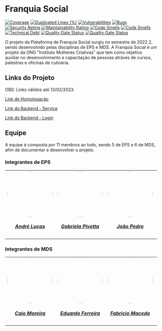# Franquia Social

[![Coverage](https://sonarcloud.io/api/project_badges/measure?project=fga-eps-mds_2022.2-Amis-Service&metric=coverage)](https://sonarcloud.io/summary/new_code?id=fga-eps-mds_2022.2-Amis-Service)
[![Duplicated Lines (%)](https://sonarcloud.io/api/project_badges/measure?project=fga-eps-mds_2022.2-Amis-Service&metric=duplicated_lines_density)](https://sonarcloud.io/summary/new_code?id=fga-eps-mds_2022.2-Amis-Service)
[![Vulnerabilities](https://sonarcloud.io/api/project_badges/measure?project=fga-eps-mds_2022.2-Amis-Service&metric=vulnerabilities)](https://sonarcloud.io/summary/new_code?id=fga-eps-mds_2022.2-Amis-Service)
[![Bugs](https://sonarcloud.io/api/project_badges/measure?project=fga-eps-mds_2022.2-Amis-Service&metric=bugs)](https://sonarcloud.io/summary/new_code?id=fga-eps-mds_2022.2-Amis-Service)
[![Security Rating](https://sonarcloud.io/api/project_badges/measure?project=fga-eps-mds_2022.2-Amis-Service&metric=security_rating)](https://sonarcloud.io/summary/new_code?id=fga-eps-mds_2022.2-Amis-Service)
[![Maintainability Rating](https://sonarcloud.io/api/project_badges/measure?project=fga-eps-mds_2022.2-Amis-Service&metric=sqale_rating)](https://sonarcloud.io/summary/new_code?id=fga-eps-mds_2022.2-Amis-Service)
[![Code Smells](https://sonarcloud.io/api/project_badges/measure?project=fga-eps-mds_2022.2-Amis-Service&metric=code_smells)](https://sonarcloud.io/summary/new_code?id=fga-eps-mds_2022.2-Amis-Service)
[![Code Smells](https://sonarcloud.io/api/project_badges/measure?project=fga-eps-mds_2022.2-Amis-Service&metric=code_smells)](https://sonarcloud.io/summary/new_code?id=fga-eps-mds_2022.2-Amis-Service)
[![Technical Debt](https://sonarcloud.io/api/project_badges/measure?project=fga-eps-mds_2022.2-Amis-Service&metric=sqale_index)](https://sonarcloud.io/summary/new_code?id=fga-eps-mds_2022.2-Amis-Service)
[![Quality Gate Status](https://sonarcloud.io/api/project_badges/measure?project=fga-eps-mds_2022.2-Amis-Service&metric=alert_status)](https://sonarcloud.io/summary/new_code?id=fga-eps-mds_2022.2-Amis-Service)
[![Quality Gate Status](https://sonarcloud.io/api/project_badges/measure?project=fga-eps-mds_2022.2-Amis-Service&metric=alert_status)](https://sonarcloud.io/summary/new_code?id=fga-eps-mds_2022.2-Amis-Service)


O projeto da Plataforma de Franquia Social surgiu no semestre de 2022.2, sendo desenvolvido pelas disciplinas de EPS e MDS. A Franquia Social é um projeto da ONG "Instituto Mulheres Criativas" que tem como objetivo auxiliar no desenvolvimento e capacitação de pessoas atráves de cursos, palestras e oficinas de culinária. 

## Links do Projeto

OBS: Links válidos até 13/02/2023.

[Link de Homologação](https://happy-mushroom-000c0700f.2.azurestaticapps.net/)

[Link do Backend - Service](https://service-amis.azurewebsites.net/)

[Link do Backend - Login](https://auth-amis.azurewebsites.net/)
## Equipe

A equipe é composta por 11 membros ao todo, sendo 5 de EPS e 6 de MDS, afim de documentar e desenvolver o projeto.

### Integrantes de EPS

<center>

<table style="margin-left: auto; margin-right: auto;">
    <tr>
        <td align="center">
            <a href="https://github.com/andrelucasf">
                <img style="border-radius: 50%;" src="https://github.com/andrelucasf.png" width="150px;"/>
                <h5 class="text-center">André Lucas</h5>
            </a>
        </td>
        <td align="center">
            <a href="https://github.com/gabrielapivetta">
                <img style="border-radius: 50%;" src="https://github.com/gabrielapivetta.png" width="150px;"/>
                <h5 class="text-center">Gabriela Pivetta</h5>
            </a>
        </td>
        <td align="center">
            <a href="https://github.com/jps12">
                <img style="border-radius: 50%;" src="https://github.com/jps12.png" width="150px;"/>
                <h5 class="text-center">João Pedro</h5>
            </a>
        </td>
        <td align="center">
            <a href="https://github.com/KalebeLopes">
                <img style="border-radius: 50%;" src="https://github.com/KalebeLopes.png" width="150px;"/>
                <h5 class="text-center">Kalebe Lopes</h5>
            </a>
        </td>
        <td align="center">
            <a href="https://github.com/thiagolsg">
                <img style="border-radius: 50%;" src="https://github.com/thiagolsg.png" width="150px;"/>
                <h5 class="text-center">Thiago Luiz</h5>
            </a>
        </td>
</table>

</center>

### Integrantes de MDS

<center>

<table style="margin-left: auto; margin-right: auto;">
    <tr>
        <td align="center">
            <a href="https://github.com/CaioSulz">
                <img style="border-radius: 50%;" src="https://github.com/CaioSulz.png" width="150px;"/>
                <h5 class="text-center">Caio Moreira</h5>
            </a>
        </td>
        <td align="center">
            <a href="https://github.com/fxred">
                <img style="border-radius: 50%;" src="https://github.com/fxred.png" width="150px;"/>
                <h5 class="text-center">Eduardo Ferreira</h5>
            </a>
        </td>
        <td align="center">
            <a href="https://github.com/FabricioDeQueiroz">
                <img style="border-radius: 50%;" src="https://github.com/FabricioDeQueiroz.png" width="150px;"/>
                <h5 class="text-center">Fabrício Macedo</h5>
            </a>
        </td>
        <td align="center">
            <a href="https://github.com/ItaloBrunoM">
                <img style="border-radius: 50%;" src="https://github.com/ItaloBrunoM.png" width="150px;"/>
                <h5 class="text-center">Italo Bruno</h5>
            </a>
        </td>
        <td align="center">
            <a href="https://github.com/Jvsoutomaior">
                <img style="border-radius: 50%;" src="https://github.com/Jvsoutomaior.png" width="150px;"/>
                <h5 class="text-center">João Vítor</h5>
            </a>
        </td>
         <td align="center">
            <a href="https://github.com/paulohborba">
                <img style="border-radius: 50%;" src="https://github.com/paulohborba.png" width="150px;"/>
                <h5 class="text-center">Paulo Henrique</h5>
            </a>
        </td>
</table>

</center>
